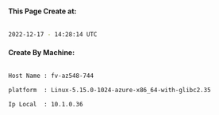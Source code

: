 
   
#### This Page Create at:

```bash

2022-12-17 - 14:28:14 UTC

```

#### Create By Machine:

```bash

Host Name : fv-az548-744

platform  : Linux-5.15.0-1024-azure-x86_64-with-glibc2.35

Ip Local  : 10.1.0.36

```

